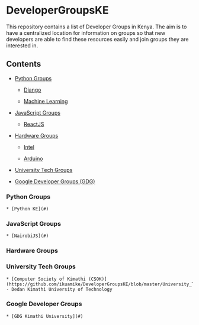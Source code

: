 # DeveloperGroupsKE

This repository contains a list of Developer Groups in Kenya. The aim is to have a centralized location for information on groups so that new developers are able to find these resources easily and join groups they are interested in.

## Contents

* [Python Groups](#)

   * [Django](#)

   * [Machine Learning](#)

* [JavaScript Groups](#)
   
   * [ReactJS](#)

* [Hardware Groups](#)

   * [Intel](#)

   * [Arduino](#)

* [University Tech Groups](#)

* [Google Developer Groups (GDG)](#)

### Python Groups

    * [Python KE](#)

### JavaScript Groups

    * [NairobiJS](#)

### Hardware Groups

### University Tech Groups

    * [Computer Society of Kimathi (CSOK)](https://github.com/ikuamike/DeveloperGroupsKE/blob/master/University_Tech_Groups/Computer_Society_of_Kimathi.MD) - Dedan Kimathi University of Technology

### Google Developer Groups

    * [GDG Kimathi University](#)